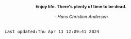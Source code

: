 
<div align="center"><b><span>Enjoy life. There's plenty of time to be dead.</span></b><br><br><i> - Hans Christian Andersen</i></div>
<br><br><kbd>Last updated:Thu Apr 11 12:09:41 2024</kbd>
